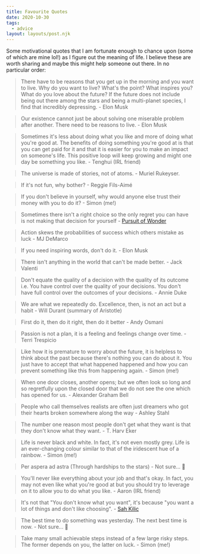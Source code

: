 ```yaml
---
title: Favourite Quotes
date: 2020-10-30
tags:
  - advice
layout: layouts/post.njk
---
```


Some motivational quotes that I am fortunate enough to chance upon (some of which are mine lol!) as I figure out the meaning of life. I believe these are worth sharing and maybe this might help someone out there. In no particular order:

> There have to be reasons that you get up in the morning and you want to live. Why do you want to live? What's the point? What inspires you? What do you love about the future? If the future does not include being out there among the stars and being a multi-planet species, I find that incredibly depressing. - Elon Musk

> Our existence cannot just be about solving one miserable problem after another. There need to be reasons to live. - Elon Musk

> Sometimes it's less about doing what you like and more of doing what you're good at. The benefits of doing something you're good at is that you can get paid for it and that it is easier for you to make an impact on someone's life. This positive loop will keep growing and might one day be something you like. - Tenghui (IRL friend)

> The universe is made of stories, not of atoms. - Muriel Rukeyser.

> If it's not fun, why bother? - Reggie Fils-Aimé

> If you don't believe in yourself, why would anyone else trust their money with you to do it? - Simon (me!)

> Sometimes there isn't a right choice so the only regret you can have is not making that decision for yourself - [Pursuit of Wonder](https://youtu.be/x18bXxW3yhY)

> Action skews the probabilities of success which others mistake as luck - MJ DeMarco

> If you need inspiring words, don't do it. - Elon Musk

> There isn't anything in the world that can't be made better. - Jack Valenti

> Don't equate the quality of a decision with the quality of its outcome i.e. You have control over the quality of your decisions. You don't have full control over the outcomes of your decisions. - Annie Duke

> We are what we repeatedly do. Excellence, then, is not an act but a habit - Will Durant (summary of Aristotle)

> First do it, then do it right, then do it better - Andy Osmani

> Passion is not a plan, it is a feeling and feelings change over time. - Terri Trespicio

> Like how it is premature to worry about the future, it is helpless to think about the past because there's nothing you can do about it. You just have to accept that what happened happened and how you can prevent something like this from happening again. - Simon (me!)

> When one door closes, another opens; but we often look so long and so regretfully upon the closed door that we do not see the one which has opened for us. - Alexander Graham Bell

> People who call themselves realists are often just dreamers who got their hearts broken somewhere along the way - Ashley Stahl

> The number one reason most people don't get what they want is that they don't know what they want. - T. Harv Eker 

> Life is never black and white. In fact, it's not even mostly grey. Life is an ever-changing colour similar to that of the iridescent hue of a rainbow. - Simon (me!)

> Per aspera ad astra (Through hardships to the stars) - Not sure... 🤔

> You'll never like everything about your job and that's okay. In fact, you may not even like what you're good at but you should try to leverage on it to allow you to do what you like. - Aaron (IRL friend)

> It's not that "You don't know what you want", it's because "you want a lot of things and don't like choosing". - [Sah Kilic](https://medium.com/swlh/if-you-dont-know-what-you-want-this-is-for-you-6f7491ca2fb4)

> The best time to do something was yesterday. The next best time is now. - Not sure... 🤔

> Take many small achievable steps instead of a few large risky steps. The former depends on you, the latter on luck. - Simon (me!)